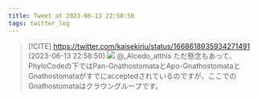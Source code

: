 ```yaml
---
title: Tweet at 2023-06-13 22:58:50
tags: twitter_log
---
```


> [!CITE] https://twitter.com/kaisekiriu/status/1668618935934271491 (2023-06-13 22:58:50)
> ![](https://twitter.com/kaisekiriu/status/1668618935934271491)
> @_Alcedo_atthis ただ懸念もあって、PhyloCodeの下ではPan-GnathostomataとApo-GnathostomataとGnathostomataがすでにacceptedされているのですが、ここでのGnathostomataはクラウングループです。
